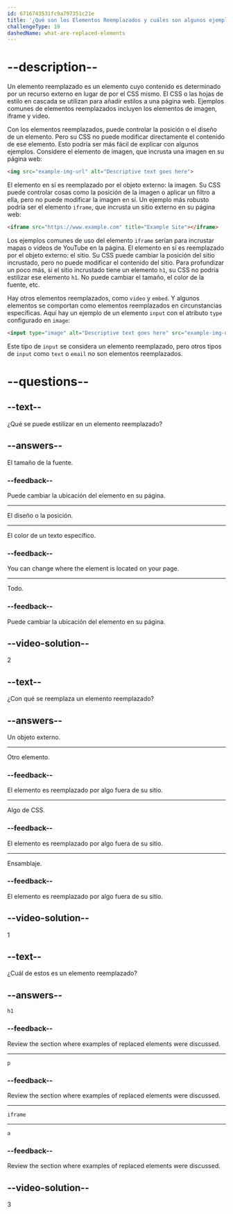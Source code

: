 ```yaml
---
id: 6716743531fc9a797351c21e
title: '¿Qué son los Elementos Reemplazados y cuáles son algunos ejemplos?'
challengeType: 19
dashedName: what-are-replaced-elements
---
```


# --description--

Un elemento reemplazado es un elemento cuyo contenido es determinado por un recurso externo en lugar de por el CSS mismo. El CSS o las hojas de estilo en cascada se utilizan para añadir estilos a una página web. Ejemplos comunes de elementos reemplazados incluyen los elementos de imagen, iframe y video.

Con los elementos reemplazados, puede controlar la posición o el diseño de un elemento. Pero su CSS no puede modificar directamente el contenido de ese elemento. Esto podría ser más fácil de explicar con algunos ejemplos. Considere el elemento de imagen, que incrusta una imagen en su página web:

```html
<img src="example-img-url" alt="Descriptive text goes here">
```

El elemento en sí es reemplazado por el objeto externo: la imagen. Su CSS puede controlar cosas como la posición de la imagen o aplicar un filtro a ella, pero no puede modificar la imagen en sí. Un ejemplo más robusto podría ser el elemento `iframe`, que incrusta un sitio externo en su página web:

```html
<iframe src="https://www.example.com" title="Example Site"></iframe>
```

Los ejemplos comunes de uso del elemento `iframe` serían para incrustar mapas o videos de YouTube en la página. El elemento en sí es reemplazado por el objeto externo: el sitio. Su CSS puede cambiar la posición del sitio incrustado, pero no puede modificar el contenido del sitio. Para profundizar un poco más, si el sitio incrustado tiene un elemento `h1`, su CSS no podría estilizar ese elemento `h1`. No puede cambiar el tamaño, el color de la fuente, etc.

Hay otros elementos reemplazados, como `video` y `embed`. Y algunos elementos se comportan como elementos reemplazados en circunstancias específicas. Aquí hay un ejemplo de un elemento `input` con el atributo `type` configurado en `image`:

```html
<input type="image" alt="Descriptive text goes here" src="example-img-url">
```

Este tipo de `input` se considera un elemento reemplazado, pero otros tipos de `input` como `text` o `email` no son elementos reemplazados.

# --questions--

## --text--

¿Qué se puede estilizar en un elemento reemplazado?

## --answers--

El tamaño de la fuente.

### --feedback--

Puede cambiar la ubicación del elemento en su página.

---

El diseño o la posición.

---

El color de un texto específico.

### --feedback--

You can change where the element is located on your page.

---

Todo.

### --feedback--

Puede cambiar la ubicación del elemento en su página.

## --video-solution--

2

## --text--

¿Con qué se reemplaza un elemento reemplazado?

## --answers--

Un objeto externo.

---

Otro elemento.

### --feedback--

El elemento es reemplazado por algo fuera de su sitio.

---

Algo de CSS.

### --feedback--

El elemento es reemplazado por algo fuera de su sitio.

---

Ensamblaje.

### --feedback--

El elemento es reemplazado por algo fuera de su sitio.

## --video-solution--

1

## --text--

¿Cuál de estos es un elemento reemplazado?

## --answers--

`h1`

### --feedback--

Review the section where examples of replaced elements were discussed.

---

`p`

### --feedback--

Review the section where examples of replaced elements were discussed.

---

`iframe`

---

`a`

### --feedback--

Review the section where examples of replaced elements were discussed.

## --video-solution--

3
